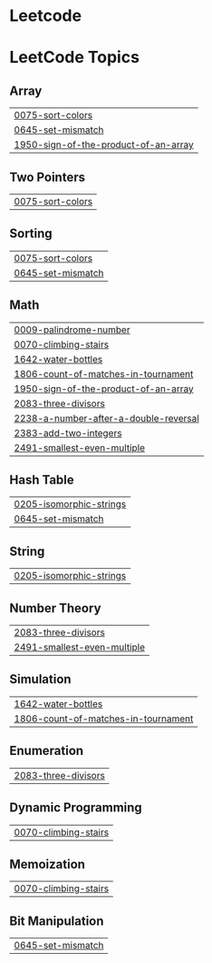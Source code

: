# Leetcode
<!---LeetCode Topics Start-->
# LeetCode Topics
## Array
|  |
| ------- |
| [0075-sort-colors](https://github.com/ShaikHusnaThahera/Leetcode/tree/master/0075-sort-colors) |
| [0645-set-mismatch](https://github.com/ShaikHusnaThahera/Leetcode/tree/master/0645-set-mismatch) |
| [1950-sign-of-the-product-of-an-array](https://github.com/ShaikHusnaThahera/Leetcode/tree/master/1950-sign-of-the-product-of-an-array) |
## Two Pointers
|  |
| ------- |
| [0075-sort-colors](https://github.com/ShaikHusnaThahera/Leetcode/tree/master/0075-sort-colors) |
## Sorting
|  |
| ------- |
| [0075-sort-colors](https://github.com/ShaikHusnaThahera/Leetcode/tree/master/0075-sort-colors) |
| [0645-set-mismatch](https://github.com/ShaikHusnaThahera/Leetcode/tree/master/0645-set-mismatch) |
## Math
|  |
| ------- |
| [0009-palindrome-number](https://github.com/ShaikHusnaThahera/Leetcode/tree/master/0009-palindrome-number) |
| [0070-climbing-stairs](https://github.com/ShaikHusnaThahera/Leetcode/tree/master/0070-climbing-stairs) |
| [1642-water-bottles](https://github.com/ShaikHusnaThahera/Leetcode/tree/master/1642-water-bottles) |
| [1806-count-of-matches-in-tournament](https://github.com/ShaikHusnaThahera/Leetcode/tree/master/1806-count-of-matches-in-tournament) |
| [1950-sign-of-the-product-of-an-array](https://github.com/ShaikHusnaThahera/Leetcode/tree/master/1950-sign-of-the-product-of-an-array) |
| [2083-three-divisors](https://github.com/ShaikHusnaThahera/Leetcode/tree/master/2083-three-divisors) |
| [2238-a-number-after-a-double-reversal](https://github.com/ShaikHusnaThahera/Leetcode/tree/master/2238-a-number-after-a-double-reversal) |
| [2383-add-two-integers](https://github.com/ShaikHusnaThahera/Leetcode/tree/master/2383-add-two-integers) |
| [2491-smallest-even-multiple](https://github.com/ShaikHusnaThahera/Leetcode/tree/master/2491-smallest-even-multiple) |
## Hash Table
|  |
| ------- |
| [0205-isomorphic-strings](https://github.com/ShaikHusnaThahera/Leetcode/tree/master/0205-isomorphic-strings) |
| [0645-set-mismatch](https://github.com/ShaikHusnaThahera/Leetcode/tree/master/0645-set-mismatch) |
## String
|  |
| ------- |
| [0205-isomorphic-strings](https://github.com/ShaikHusnaThahera/Leetcode/tree/master/0205-isomorphic-strings) |
## Number Theory
|  |
| ------- |
| [2083-three-divisors](https://github.com/ShaikHusnaThahera/Leetcode/tree/master/2083-three-divisors) |
| [2491-smallest-even-multiple](https://github.com/ShaikHusnaThahera/Leetcode/tree/master/2491-smallest-even-multiple) |
## Simulation
|  |
| ------- |
| [1642-water-bottles](https://github.com/ShaikHusnaThahera/Leetcode/tree/master/1642-water-bottles) |
| [1806-count-of-matches-in-tournament](https://github.com/ShaikHusnaThahera/Leetcode/tree/master/1806-count-of-matches-in-tournament) |
## Enumeration
|  |
| ------- |
| [2083-three-divisors](https://github.com/ShaikHusnaThahera/Leetcode/tree/master/2083-three-divisors) |
## Dynamic Programming
|  |
| ------- |
| [0070-climbing-stairs](https://github.com/ShaikHusnaThahera/Leetcode/tree/master/0070-climbing-stairs) |
## Memoization
|  |
| ------- |
| [0070-climbing-stairs](https://github.com/ShaikHusnaThahera/Leetcode/tree/master/0070-climbing-stairs) |
## Bit Manipulation
|  |
| ------- |
| [0645-set-mismatch](https://github.com/ShaikHusnaThahera/Leetcode/tree/master/0645-set-mismatch) |
<!---LeetCode Topics End-->